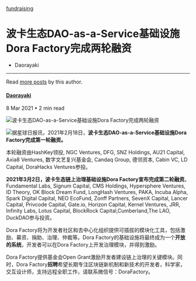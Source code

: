 


[fundraising](/tag/fundraising/)

波卡生态DAO-as-a-Service基础设施Dora Factory完成两轮融资
==========================================




* Daorayaki
---------


Read [more posts](/author/daorayaki/) by this author.



#### [Daorayaki](/author/daorayaki/)



8 Mar 2021
• 2 min read






![波卡生态DAO-as-a-Service基础设施Dora Factory完成两轮融资](/content/images/size/w2000/2021/03/cointelegraph-dora.jpg)



![](http://daorayaki.org/content/images/2021/03/Dora-Factory-logo-9.png)据星球日报讯，2021年2月18日，**波卡生态DAO-as-a-Service基础设施Dora Factory完成第一轮融资。**

本轮融资由HashKey领投, NGC Ventures, DFG, SNZ Holdings, AU21 Capital, Axia8 Ventures, 数字文艺复兴基金会, Candaq Group, 德邻资本, Cabin VC, LD Capital, DoraHacks Ventures参投。

**2021年3月2日，波卡生态链上治理基础设施Dora Factory宣布完成第二轮融资**。Fundamental Labs, Signum Capital, CMS Holdings, Hypersphere Ventures, ID Theory, OK Block Dream Fund, LongHash Ventures, PAKA, Incuba Alpha, Spark Digital Capital, NEO EcoFund, Zonff Partners, SevenX Capital, Lancer Capital, Privcode Capital, Gate.io, Horizon Capital, Kernel Ventures, JRR, Infinity Labs, Lotus Capital, BlockRock Capital,Cumberland,The LAO, DuckDAO参与投资。

Dora Factory将为开发者社区和去中心化组织提供可插拔的模块化工具，包括激励、募资、捐助、治理、仲裁等。Dora Factory的基础设施将最终成为一个**开放的系统**，开发者可以在Dora Factory上开发治理模块，并得到激励。

Dora Factory提供基金会Open Grant激励开发者建设链上治理的关键模块。同时，Dora Factory**招聘**希望长期专注区块链新机制和新技术的开发者，科学家，交互设计师，支持远程全职工作，请联系微信号：DoraFactory。




